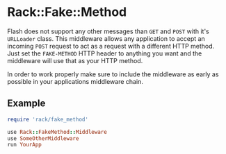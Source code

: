 # Rack::Fake::Method

Flash does not support any other messages than ``GET`` and ``POST`` with it's ``URLLoader`` class. This middleware allows any application to accept an incoming ``POST`` request to act as a request with a different HTTP method. Just set the ``FAKE-METHOD`` HTTP header to anything you want and the middleware will use that as your HTTP method.

In order to work properly make sure to include the middleware as early as possible in your applications middleware chain.

## Example

```ruby
require 'rack/fake_method'

use Rack::FakeMethod::Middleware
use SomeOtherMiddleware
run YourApp
```